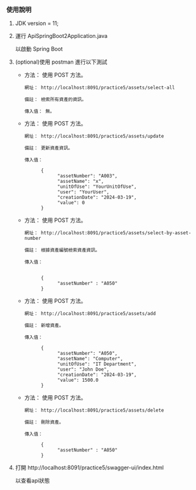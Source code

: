 ﻿### 使用說明

1. JDK version = 11;

2. 運行 ApiSpringBoot2Application.java 

      以啟動 Spring Boot

3. (optional)使用 postman 進行以下測試
      - 方法： 使用 POST 方法。

            網址： http://localhost:8091/practice5/assets/select-all

            備註： 檢索所有資產的資訊。

            傳入值： 無。

      - 方法： 使用 POST 方法。

            網址： http://localhost:8091/practice5/assets/update

            備註： 更新資產資訊。

            傳入值：

                  {
                        "assetNumber": "A003",
                        "assetName": "x",
                        "unitOfUse": "YourUnitOfUse",
                        "user": "YourUser",
                        "creationDate": "2024-03-19",
                        "value": 0
                  }

      - 方法： 使用 POST 方法。

            網址： http://localhost:8091/practice5/assets/select-by-asset-number

            備註： 根據資產編號檢索資產資訊。

            傳入值： 

            
                  {
                        "assetNumber" : "A050"
                  }
            

      - 方法： 使用 POST 方法。

            網址： http://localhost:8091/practice5/assets/add

            備註： 新增資產。

            傳入值： 
            
                  {
                        "assetNumber": "A050",
                        "assetName": "Computer",
                        "unitOfUse": "IT Department",
                        "user": "John Doe",
                        "creationDate": "2024-03-19",
                        "value": 1500.0
                  }

      - 方法： 使用 POST 方法。

            網址： http://localhost:8091/practice5/assets/delete

            備註： 刪除資產。

            傳入值： 

                  {
                        "assetNumber" : "A050"
                  }

4. 打開 http://localhost:8091/practice5/swagger-ui/index.html

      以查看api狀態
